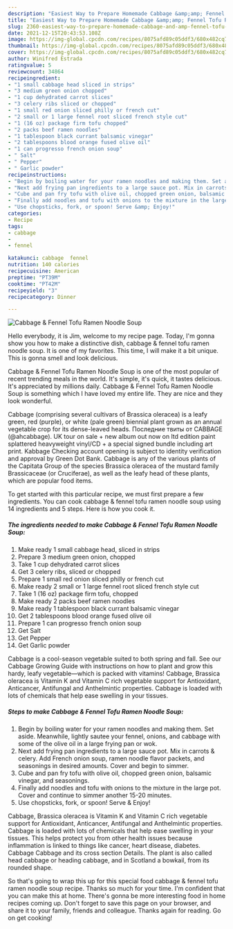```yaml
---
description: "Easiest Way to Prepare Homemade Cabbage &amp;amp; Fennel Tofu Ramen Noodle Soup"
title: "Easiest Way to Prepare Homemade Cabbage &amp;amp; Fennel Tofu Ramen Noodle Soup"
slug: 2360-easiest-way-to-prepare-homemade-cabbage-and-amp-fennel-tofu-ramen-noodle-soup
date: 2021-12-15T20:43:53.108Z
image: https://img-global.cpcdn.com/recipes/8075afd89c05ddf3/680x482cq70/cabbage-fennel-tofu-ramen-noodle-soup-recipe-main-photo.jpg
thumbnail: https://img-global.cpcdn.com/recipes/8075afd89c05ddf3/680x482cq70/cabbage-fennel-tofu-ramen-noodle-soup-recipe-main-photo.jpg
cover: https://img-global.cpcdn.com/recipes/8075afd89c05ddf3/680x482cq70/cabbage-fennel-tofu-ramen-noodle-soup-recipe-main-photo.jpg
author: Winifred Estrada
ratingvalue: 5
reviewcount: 34864
recipeingredient:
- "1 small cabbage head sliced in strips"
- "3 medium green onion chopped"
- "1 cup dehydrated carrot slices"
- "3 celery ribs sliced or chopped"
- "1 small red onion sliced philly or french cut"
- "2 small or 1 large fennel root sliced french style cut"
- "1 (16 oz) package firm tofu chopped"
- "2 packs beef ramen noodles"
- "1 tablespoon black currant balsamic vinegar"
- "2 tablespoons blood orange fused olive oil"
- "1 can progresso french onion soup"
- " Salt"
- " Pepper"
- " Garlic powder"
recipeinstructions:
- "Begin by boiling water for your ramen noodles and making them. Set aside. Meanwhile, lightly sautee your fennel, onions, and cabbage with some of the olive oil in a large frying pan or wok."
- "Next add frying pan ingredients to a large sauce pot. Mix in carrots &amp; celery. Add French onion soup, ramen noodle flavor packets, and seasonings in desired amounts. Cover and begin to simmer."
- "Cube and pan fry tofu with olive oil, chopped green onion, balsamic vinegar, and seasonings."
- "Finally add noodles and tofu with onions to the mixture in the large pot. Cover and continue to simmer another 15-20 minutes."
- "Use chopsticks, fork, or spoon! Serve &amp; Enjoy!"
categories:
- Recipe
tags:
- cabbage
- 
- fennel

katakunci: cabbage  fennel 
nutrition: 140 calories
recipecuisine: American
preptime: "PT39M"
cooktime: "PT42M"
recipeyield: "3"
recipecategory: Dinner

---
```



![Cabbage &amp; Fennel Tofu Ramen Noodle Soup](https://img-global.cpcdn.com/recipes/8075afd89c05ddf3/680x482cq70/cabbage-fennel-tofu-ramen-noodle-soup-recipe-main-photo.jpg)

Hello everybody, it is Jim, welcome to my recipe page. Today, I'm gonna show you how to make a distinctive dish, cabbage &amp; fennel tofu ramen noodle soup. It is one of my favorites. This time, I will make it a bit unique. This is gonna smell and look delicious.

Cabbage &amp; Fennel Tofu Ramen Noodle Soup is one of the most popular of recent trending meals in the world. It's simple, it's quick, it tastes delicious. It's appreciated by millions daily. Cabbage &amp; Fennel Tofu Ramen Noodle Soup is something which I have loved my entire life. They are nice and they look wonderful.

Cabbage (comprising several cultivars of Brassica oleracea) is a leafy green, red (purple), or white (pale green) biennial plant grown as an annual vegetable crop for its dense-leaved heads. Последние твиты от CABBAGE (@ahcabbage). UK tour on sale + new album out now on ltd edition paint splattered heavyweight vinyl/CD + a special signed bundle including art print. Kabbage Checking account opening is subject to identity verification and approval by Green Dot Bank. Cabbage is any of the various plants of the Capitata Group of the species Brassica oleracea of the mustard family Brassicaceae (or Cruciferae), as well as the leafy head of these plants, which are popular food items.


To get started with this particular recipe, we must first prepare a few ingredients. You can cook cabbage &amp; fennel tofu ramen noodle soup using 14 ingredients and 5 steps. Here is how you cook it.

<!--inarticleads1-->

##### The ingredients needed to make Cabbage &amp; Fennel Tofu Ramen Noodle Soup:

1. Make ready 1 small cabbage head, sliced in strips
1. Prepare 3 medium green onion, chopped
1. Take 1 cup dehydrated carrot slices
1. Get 3 celery ribs, sliced or chopped
1. Prepare 1 small red onion sliced philly or french cut
1. Make ready 2 small or 1 large fennel root sliced french style cut
1. Take 1 (16 oz) package firm tofu, chopped
1. Make ready 2 packs beef ramen noodles
1. Make ready 1 tablespoon black currant balsamic vinegar
1. Get 2 tablespoons blood orange fused olive oil
1. Prepare 1 can progresso french onion soup
1. Get  Salt
1. Get  Pepper
1. Get  Garlic powder


Cabbage is a cool-season vegetable suited to both spring and fall. See our Cabbage Growing Guide with instructions on how to plant and grow this hardy, leafy vegetable—which is packed with vitamins! Cabbage, Brassica oleracea is Vitamin K and Vitamin C rich vegetable support for Antioxidant, Anticancer, Antifungal and Anthelmintic properties. Cabbage is loaded with lots of chemicals that help ease swelling in your tissues. 

<!--inarticleads2-->

##### Steps to make Cabbage &amp; Fennel Tofu Ramen Noodle Soup:

1. Begin by boiling water for your ramen noodles and making them. Set aside. Meanwhile, lightly sautee your fennel, onions, and cabbage with some of the olive oil in a large frying pan or wok.
1. Next add frying pan ingredients to a large sauce pot. Mix in carrots &amp; celery. Add French onion soup, ramen noodle flavor packets, and seasonings in desired amounts. Cover and begin to simmer.
1. Cube and pan fry tofu with olive oil, chopped green onion, balsamic vinegar, and seasonings.
1. Finally add noodles and tofu with onions to the mixture in the large pot. Cover and continue to simmer another 15-20 minutes.
1. Use chopsticks, fork, or spoon! Serve &amp; Enjoy!


Cabbage, Brassica oleracea is Vitamin K and Vitamin C rich vegetable support for Antioxidant, Anticancer, Antifungal and Anthelmintic properties. Cabbage is loaded with lots of chemicals that help ease swelling in your tissues. This helps protect you from other health issues because inflammation is linked to things like cancer, heart disease, diabetes. Cabbage Cabbage and its cross section Details. The plant is also called head cabbage or heading cabbage, and in Scotland a bowkail, from its rounded shape. 

So that's going to wrap this up for this special food cabbage &amp; fennel tofu ramen noodle soup recipe. Thanks so much for your time. I'm confident that you can make this at home. There's gonna be more interesting food in home recipes coming up. Don't forget to save this page on your browser, and share it to your family, friends and colleague. Thanks again for reading. Go on get cooking!
